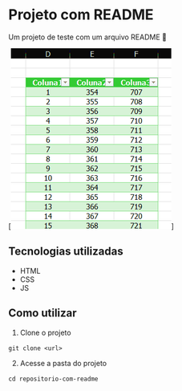 # Projeto com README

Um projeto de teste com um arquivo README 🚀

[<img src="./tela.gif" alt="gif da tela inicial do projeto xyz">]

## Tecnologias utilizadas

- HTML
- CSS
- JS

## Como utilizar

1. Clone o projeto
```
git clone <url>
```

2. Acesse a pasta do projeto
```
cd repositorio-com-readme
```
